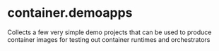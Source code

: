 # container.demoapps
Collects a few very simple demo projects that can be used to produce container images for testing out container runtimes and orchestrators
